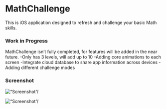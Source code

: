 # MathChallenge

This is iOS application designed to refresh and challenge your basic Math skills. 


### Work in Progress

MathChallenge isn’t fully completed, for features will be added in the near future.
-Only has 3 levels, will add up to 10
-Adding core animations to each screen
-Integrate cloud database to share app information across devices
-Adding different challenge modes

### Screenshot

<p align=“center”>
	<img src=“” alt=“Screenshot”/>
</p>

<p align=“center”>
	<img src=“” alt=“Screenshot”/>
</p> 